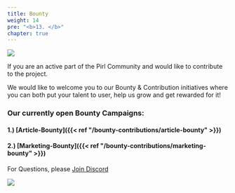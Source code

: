 ```yaml
---
title: Bounty
weight: 14
pre: "<b>13. </b>"
chapter: true
---
```


![](/images_headers/bounty.png)

 If you are an active part of the Pirl Community and would like to contribute to the project.


  We would like to welcome you to our Bounty & Contribution initiatives where you can both
 put your talent to user, help us grow and get rewarded for it!

### Our currently open Bounty Campaigns:

#### 1.) [Article-Bounty]({{< ref "/bounty-contributions/article-bounty" >}})
#### 2.) [Marketing-Bounty]({{< ref "/bounty-contributions/marketing-bounty" >}})

 For Questions, please  [Join Discord](https://discord.gg/3WXkUt9)

 ![](https://pirl.live/ipfs/QmXNSTqEvXohUdLDhcXAApEbZq9uehAW4DY8TbermihLvb)